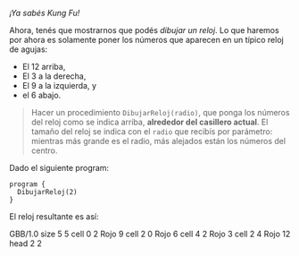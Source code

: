 _¡Ya sabés Kung Fu!_

Ahora, tenés que mostrarnos que podés _dibujar un reloj_. Lo que haremos por ahora es solamente poner los números que aparecen en un típico reloj de agujas:

* El 12 arriba,
* El 3 a la derecha,
* El 9 a la izquierda, y
* el 6 abajo.

> Hacer un procedimiento `DibujarReloj(radio)`, que ponga los números del reloj como se indica arriba, **alrededor del casillero actual**. El tamaño del reloj se indica con el `radio` que recibís por parámetro: mientras más grande es el radio, más alejados están los números del centro.

Dado el siguiente program:

```gobstones
program {
  DibujarReloj(2)
}
```

El reloj resultante es así:

<gs-board>
  GBB/1.0
    size 5 5
    cell 0 2 Rojo 9 
    cell 2 0 Rojo 6 
    cell 4 2 Rojo 3 
    cell 2 4 Rojo 12 
    head 2 2
</gs-board>